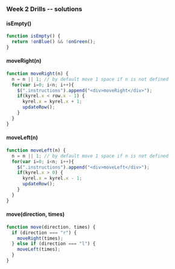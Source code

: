 ### Week 2 Drills -- solutions

#### isEmpty()

```js
function isEmpty() {
  return !onBlue() && !onGreen();
}
```

#### moveRight(n)
```js
function moveRight(n) {
  n = n || 1; // by default move 1 space if n is not defined
  for(var i=0; i<n; i++){
    $(".instructions").append("<div>moveRight</div>");
    if(kyrel.x < row.x - 1) {
      kyrel.x = kyrel.x + 1;
      updateRow();
    }
  }
}
```

#### moveLeft(n)
```js
function moveLeft(n) {
  n = n || 1; // by default move 1 space if n is not defined
  for(var i=0; i<n; i++){
    $(".instructions").append("<div>moveLeft</div>");
    if(kyrel.x > 0) {
      kyrel.x = kyrel.x - 1;
      updateRow();
    }
  }
}
```

#### move(direction, times)

```js
function move(direction, times) {
  if (direction === "r") {
    moveRight(times);
  } else if (direction === "l") {
    moveLeft(times);
  }
}
```
